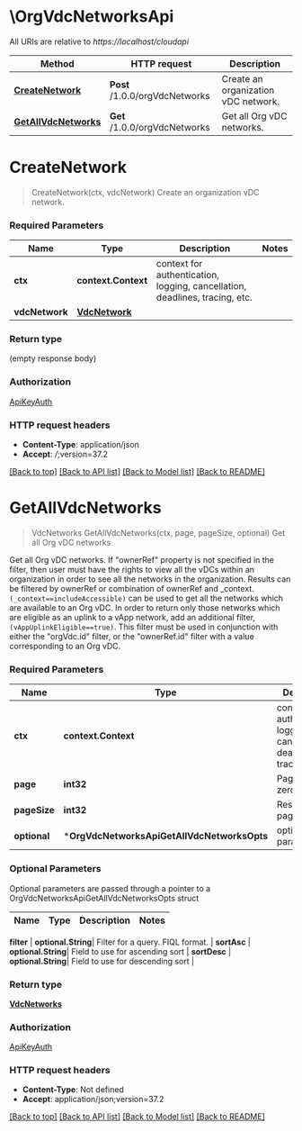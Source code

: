 # \OrgVdcNetworksApi

All URIs are relative to *https://localhost/cloudapi*

Method | HTTP request | Description
------------- | ------------- | -------------
[**CreateNetwork**](OrgVdcNetworksApi.md#CreateNetwork) | **Post** /1.0.0/orgVdcNetworks | Create an organization vDC network.
[**GetAllVdcNetworks**](OrgVdcNetworksApi.md#GetAllVdcNetworks) | **Get** /1.0.0/orgVdcNetworks | Get all Org vDC networks.


# **CreateNetwork**
> CreateNetwork(ctx, vdcNetwork)
Create an organization vDC network.

### Required Parameters

Name | Type | Description  | Notes
------------- | ------------- | ------------- | -------------
 **ctx** | **context.Context** | context for authentication, logging, cancellation, deadlines, tracing, etc.
  **vdcNetwork** | [**VdcNetwork**](VdcNetwork.md)|  | 

### Return type

 (empty response body)

### Authorization

[ApiKeyAuth](../README.md#ApiKeyAuth)

### HTTP request headers

 - **Content-Type**: application/json
 - **Accept**: *_/_*;version=37.2

[[Back to top]](#) [[Back to API list]](../README.md#documentation-for-api-endpoints) [[Back to Model list]](../README.md#documentation-for-models) [[Back to README]](../README.md)

# **GetAllVdcNetworks**
> VdcNetworks GetAllVdcNetworks(ctx, page, pageSize, optional)
Get all Org vDC networks.

Get all Org vDC networks. If \"ownerRef\" property is not specified in the filter, then user must have the rights to view all the vDCs within an organization in order to see all the networks in the organization. Results can be filtered by ownerRef or combination of ownerRef and _context. <code>(_context==includeAccessible)</code> can be used to get all the networks which are available to an Org vDC. In order to return only those networks which are eligible as an uplink to a vApp network, add an additional filter, <code>(vAppUplinkEligible==true)</code>. This filter must be used in conjunction with either the \"orgVdc.id\" filter, or the \"ownerRef.id\" filter with a value corresponding to an Org vDC. 

### Required Parameters

Name | Type | Description  | Notes
------------- | ------------- | ------------- | -------------
 **ctx** | **context.Context** | context for authentication, logging, cancellation, deadlines, tracing, etc.
  **page** | **int32**| Page to fetch, zero offset. | [default to 1]
  **pageSize** | **int32**| Results per page to fetch. | [default to 16]
 **optional** | ***OrgVdcNetworksApiGetAllVdcNetworksOpts** | optional parameters | nil if no parameters

### Optional Parameters
Optional parameters are passed through a pointer to a OrgVdcNetworksApiGetAllVdcNetworksOpts struct

Name | Type | Description  | Notes
------------- | ------------- | ------------- | -------------


 **filter** | **optional.String**| Filter for a query.  FIQL format. | 
 **sortAsc** | **optional.String**| Field to use for ascending sort | 
 **sortDesc** | **optional.String**| Field to use for descending sort | 

### Return type

[**VdcNetworks**](VdcNetworks.md)

### Authorization

[ApiKeyAuth](../README.md#ApiKeyAuth)

### HTTP request headers

 - **Content-Type**: Not defined
 - **Accept**: application/json;version=37.2

[[Back to top]](#) [[Back to API list]](../README.md#documentation-for-api-endpoints) [[Back to Model list]](../README.md#documentation-for-models) [[Back to README]](../README.md)

